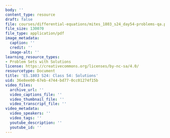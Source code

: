 ```yaml
---
body: ''
content_type: resource
draft: false
file: courses/differential-equations/mites_1803_s24_day54-problems-qa.pdf
file_size: 130070
file_type: application/pdf
image_metadata:
  caption: ''
  credit: ''
  image-alt: ''
learning_resource_types:
- Problem Sets with Solutions
license: https://creativecommons.org/licenses/by-nc-sa/4.0/
resourcetype: Document
title: 'ES.1803 S24: Class 54: Solutions'
uid: 36e8ee00-67eb-4744-bd77-0cc01274f15b
video_files:
  archive_url: ''
  video_captions_file: ''
  video_thumbnail_file: ''
  video_transcript_file: ''
video_metadata:
  video_speakers: ''
  video_tags: ''
  youtube_description: ''
  youtube_id: ''
---
```

